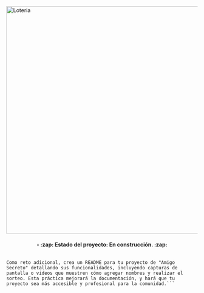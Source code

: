 <img src="https://github.com/user-attachments/assets/0f454203-6820-43cd-b68c-1184a383292b" alt="Loteria" width="600" />



<h4 align="center">- :zap: Estado del proyecto: En construcción. :zap: </h4>

```Un buen README incluye información sobre la instalación, dependencias, cómo ejecutar el proyecto, y posibles problemas o soluciones.  
  
Como reto adicional, crea un README para tu proyecto de "Amigo Secreto" detallando sus funcionalidades, incluyendo capturas de pantalla o videos que muestren cómo agregar nombres y realizar el sorteo. Esta práctica mejorará la documentación, y hará que tu proyecto sea más accesible y profesional para la comunidad.```
